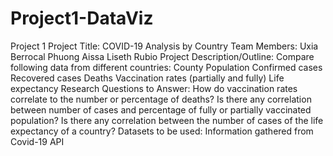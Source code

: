 # Project1-DataViz
Project 1 
Project Title: COVID-19 Analysis by Country
Team Members:
Uxia Berrocal
Phuong Aissa
Liseth Rubio
Project Description/Outline:
Compare following data from different countries:
County
Population
Confirmed cases
Recovered cases
Deaths
Vaccination rates (partially and fully)
Life expectancy
Research Questions to Answer:
How do vaccination rates correlate to the number or percentage of deaths?
Is there any correlation between number of cases and percentage of fully or partially vaccinated population?
Is there any correlation between the number of cases of the life expectancy of a country?
Datasets to be used:
Information gathered from Covid-19 API
